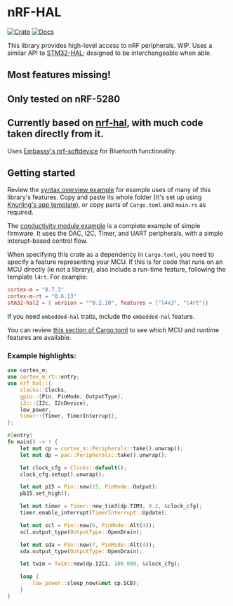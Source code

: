 # nRF-HAL

[![Crate](https://img.shields.io/crates/v/nrf-hal.svg)](https://crates.io/crates/nrf-hal)
[![Docs](https://docs.rs/nrf-hal/badge.svg)](https://docs.rs/nrf-hal)

This library provides high-level access to nRF peripherals. WIP. Uses
a similar API to [STM32-HAL](https://github.com/David-OConnor/stm32-hal);
designed to be interchangeable when able.

## Most features missing!

## Only tested on nRF-5280

## Currently based on [nrf-hal](https://github.com/nrf-rs/nrf-hal), with much code taken directly from it.
Uses [Embassy's nrf-softdevice](https://github.com/embassy-rs/nrf-softdevice)
for Bluetooth functionality.

## Getting started
Review the [syntax overview example](https://github.com/David-OConnor/stm32-hal/tree/main/examples/syntax_overview)
for example uses of many of this library's features. Copy and paste its whole folder (It's set up
using [Knurling's app template](https://github.com/knurling-rs/app-template)), or copy parts of `Cargo.toml` 
and `main.rs` as required.

The [conductivity module example](https://github.com/David-OConnor/stm32-hal/tree/main/examples/conductivity_module)
is a complete example of simple firmware. It uses the DAC, I2C, Timer, and UART peripherals,
with a simple interupt-based control flow.

When specifying this crate as a dependency in `Cargo.toml`, you need to specify a feature
representing your MCU. If this is for code that runs on an MCU directly (ie not a library), also
 include a run-time feature, following the template `l4rt`. For example: 
```toml
cortex-m = "0.7.3"
cortex-m-rt = "0.6.13"
stm32-hal2 = { version = "^0.2.10", features = ["l4x3", "l4rt"]}
```

If you need `embedded-hal` traits, include the `embedded-hal` feature.

You can review [this section of Cargo.toml](https://github.com/David-OConnor/stm32-hal/blob/main/Cargo.toml#L61)
to see which MCU and runtime features are available.

### Example highlights:
```rust
use cortex_m;
use cortex_m_rt::entry;
use nrf_hal::{
    clocks::Clocks,
    gpio::{Pin, PinMode, OutputType},
    i2c::{I2c, I2cDevice},
    low_power,
    timer::{Timer, TimerInterrupt},
};

#[entry]
fn main() -> ! {
    let mut cp = cortex_m::Peripherals::take().unwrap();
    let mut dp = pac::Peripherals::take().unwrap();

    let clock_cfg = Clocks::default();
    clock_cfg.setup().unwrap();

    let mut p15 = Pin::new(15, PinMode::Output);
    pb15.set_high();

    let mut timer = Timer::new_tim3(dp.TIM3, 0.2, &clock_cfg);
    timer.enable_interrupt(TimerInterrupt::Update);

    let mut scl = Pin::new(6, PinMode::Alt(4));
    scl.output_type(OutputType::OpenDrain);

    let mut sda = Pin::new(7, PinMode::Alt(4));
    sda.output_type(OutputType::OpenDrain);

    let twim = Twim::new(dp.I2C1, 100_000, &clock_cfg);

    loop {
        low_power::sleep_now(&mut cp.SCB);
    }
}
```